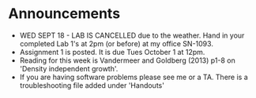 # Announcements

- WED SEPT 18 - LAB IS CANCELLED due to the weather. Hand in your completed Lab 1's at 2pm (or before) at my office SN-1093.
- Assignment 1 is posted. It is due Tues October 1 at 12pm.
- Reading for this week is Vandermeer and Goldberg (2013) p1-8 on 'Density independent growth'.
- If you are having software problems please see me or a TA. There is a troubleshooting file added under 'Handouts'
